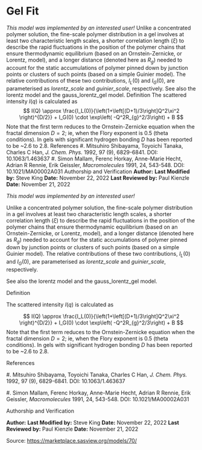 # Gel Fit

*This model was implemented by an interested user!* Unlike a concentrated polymer solution, the fine-scale polymer distribution in a gel involves at least two characteristic length scales, a shorter correlation length ($\xi$) to describe the rapid fluctuations in the position of the polymer chains that ensure thermodynamic equilibrium (based on an Ornstein-Zernicke, or Lorentz, model), and a longer distance (denoted here as $R_g$) needed to account for the static accumulations of polymer pinned down by junction points or clusters of such points (based on a simple Guinier model). The relative contributions of these two contributions, $I_L(0)$ and $I_G(0)$, are parameterised as *lorentz_scale* and *guinier_scale*, respectively. See also the lorentz model and the gauss_lorentz_gel model. Definition The scattered intensity $I(q)$ is calculated as $$  I(Q) \approx \frac{I_L(0)}{\left(1+\left[(D+1)/3\right]Q^2\xi^2 \right)^{D/2}} + I_G(0) \cdot \exp\left( -Q^2R_{g}^2/3\right) + B $$ Note that the first term reduces to the Ornstein-Zernicke equation when the fractal dimension $D = 2$; ie, when the Flory exponent is 0.5 (theta conditions). In gels with significant hydrogen bonding $D$ has been reported to be ~2.6 to 2.8. References #. Mitsuhiro Shibayama, Toyoichi Tanaka, Charles C Han,    *J. Chem. Phys.* 1992, 97 (9), 6829-6841. DOI: 10.1063/1.463637 #. Simon Mallam, Ferenc Horkay, Anne-Marie Hecht, Adrian R Rennie,    Erik Geissler, *Macromolecules* 1991, 24, 543-548. DOI: 10.1021/MA00002A031 Authorship and Verification **Author:** **Last Modified by:** Steve King **Date:** November 22, 2022 **Last Reviewed by:** Paul Kienzle **Date:** November 21, 2022

*This model was implemented by an interested user!*

Unlike a concentrated polymer solution, the fine-scale polymer distribution in a gel involves at least two characteristic length scales, a shorter correlation length ($\xi$) to describe the rapid fluctuations in the position of the polymer chains that ensure thermodynamic equilibrium (based on an Ornstein-Zernicke, or Lorentz, model), and a longer distance (denoted here as $R_g$) needed to account for the static accumulations of polymer pinned down by junction points or clusters of such points (based on a simple Guinier model). The relative contributions of these two contributions, $I_L(0)$ and $I_G(0)$, are parameterised as *lorentz_scale* and *guinier_scale*, respectively.

See also the lorentz model and the gauss_lorentz_gel model.

Definition

The scattered intensity $I(q)$ is calculated as

$$  I(Q) \approx \frac{I_L(0)}{\left(1+\left[(D+1)/3\right]Q^2\xi^2 \right)^{D/2}} + I_G(0) \cdot \exp\left( -Q^2R_{g}^2/3\right) + B $$ Note that the first term reduces to the Ornstein-Zernicke equation when the fractal dimension $D = 2$; ie, when the Flory exponent is 0.5 (theta conditions). In gels with significant hydrogen bonding $D$ has been reported to be ~2.6 to 2.8.

References

#. Mitsuhiro Shibayama, Toyoichi Tanaka, Charles C Han,    *J. Chem. Phys.* 1992, 97 (9), 6829-6841. DOI: 10.1063/1.463637

#. Simon Mallam, Ferenc Horkay, Anne-Marie Hecht, Adrian R Rennie,    Erik Geissler, *Macromolecules* 1991, 24, 543-548. DOI: 10.1021/MA00002A031

Authorship and Verification

**Author:** **Last Modified by:** Steve King **Date:** November 22, 2022 **Last Reviewed by:** Paul Kienzle **Date:** November 21, 2022

Source: https://marketplace.sasview.org/models/70/
